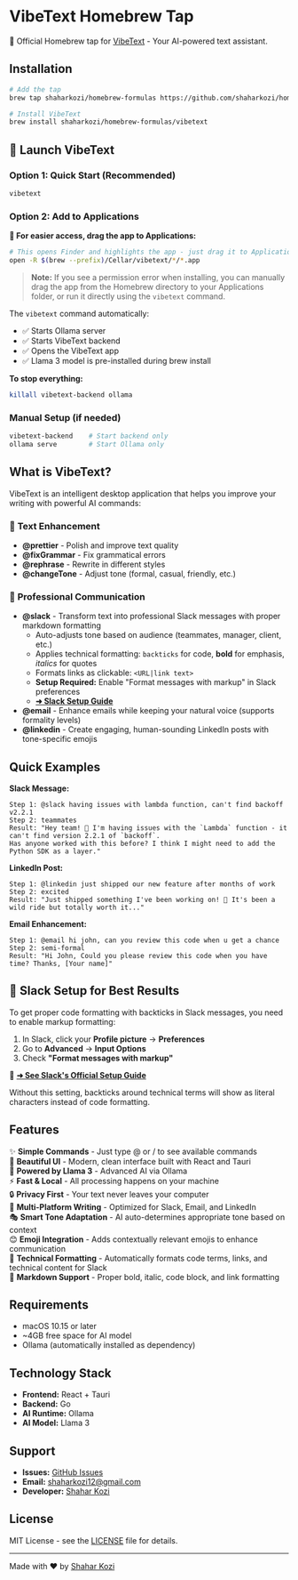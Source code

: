 # VibeText Homebrew Tap

🍺 Official Homebrew tap for [VibeText](https://github.com/shaharkozi/VibeText) - Your AI-powered text assistant.

## Installation

```bash
# Add the tap
brew tap shaharkozi/homebrew-formulas https://github.com/shaharkozi/homebrew-formulas.git

# Install VibeText
brew install shaharkozi/homebrew-formulas/vibetext
```

## 🚀 Launch VibeText

### Option 1: Quick Start (Recommended)
```bash
vibetext
```

### Option 2: Add to Applications
**📱 For easier access, drag the app to Applications:**
```bash
# This opens Finder and highlights the app - just drag it to Applications!
open -R $(brew --prefix)/Cellar/vibetext/*/*.app
```

> **Note:** If you see a permission error when installing, you can manually drag the app from the Homebrew directory to your Applications folder, or run it directly using the `vibetext` command.

The `vibetext` command automatically:
- ✅ Starts Ollama server
- ✅ Starts VibeText backend  
- ✅ Opens the VibeText app
- ✅ Llama 3 model is pre-installed during brew install

**To stop everything:**
```bash
killall vibetext-backend ollama
```

### Manual Setup (if needed)
```bash
vibetext-backend    # Start backend only
ollama serve        # Start Ollama only
```

## What is VibeText?

VibeText is an intelligent desktop application that helps you improve your writing with powerful AI commands:

### 📝 **Text Enhancement**
- **@prettier** - Polish and improve text quality
- **@fixGrammar** - Fix grammatical errors
- **@rephrase** - Rewrite in different styles  
- **@changeTone** - Adjust tone (formal, casual, friendly, etc.)

### 💼 **Professional Communication**
- **@slack** - Transform text into professional Slack messages with proper markdown formatting
  - Auto-adjusts tone based on audience (teammates, manager, client, etc.)
  - Applies technical formatting: `backticks` for code, **bold** for emphasis, _italics_ for quotes
  - Formats links as clickable: `<URL|link text>`
  - **Setup Required:** Enable "Format messages with markup" in Slack preferences
  - **[➜ Slack Setup Guide](https://slack.com/help/articles/360039953113-Set-your-message-formatting-preference)**
- **@email** - Enhance emails while keeping your natural voice (supports formality levels)
- **@linkedin** - Create engaging, human-sounding LinkedIn posts with tone-specific emojis

## Quick Examples

**Slack Message:**
```
Step 1: @slack having issues with lambda function, can't find backoff v2.2.1
Step 2: teammates
Result: "Hey team! 🤔 I'm having issues with the `Lambda` function - it can't find version 2.2.1 of `backoff`. 
Has anyone worked with this before? I think I might need to add the Python SDK as a layer."
```

**LinkedIn Post:**
```
Step 1: @linkedin just shipped our new feature after months of work
Step 2: excited  
Result: "Just shipped something I've been working on! 🚀 It's been a wild ride but totally worth it..."
```

**Email Enhancement:**
```
Step 1: @email hi john, can you review this code when u get a chance
Step 2: semi-formal
Result: "Hi John, Could you please review this code when you have time? Thanks, [Your name]"
```

## 🔧 **Slack Setup for Best Results**

To get proper code formatting with backticks in Slack messages, you need to enable markup formatting:

1. In Slack, click your **Profile picture** → **Preferences**
2. Go to **Advanced** → **Input Options**  
3. Check **"Format messages with markup"**

📖 **[➜ See Slack's Official Setup Guide](https://slack.com/help/articles/360039953113-Set-your-message-formatting-preference)**

Without this setting, backticks around technical terms will show as literal characters instead of code formatting.

## Features

✨ **Simple Commands** - Just type @ or / to see available commands  
🎨 **Beautiful UI** - Modern, clean interface built with React and Tauri  
🤖 **Powered by Llama 3** - Advanced AI via Ollama  
⚡ **Fast & Local** - All processing happens on your machine  
🔒 **Privacy First** - Your text never leaves your computer  
💬 **Multi-Platform Writing** - Optimized for Slack, Email, and LinkedIn  
🎭 **Smart Tone Adaptation** - AI auto-determines appropriate tone based on context  
😊 **Emoji Integration** - Adds contextually relevant emojis to enhance communication  
🔧 **Technical Formatting** - Automatically formats code terms, links, and technical content for Slack  
📝 **Markdown Support** - Proper bold, italic, code block, and link formatting  

## Requirements

- macOS 10.15 or later
- ~4GB free space for AI model
- Ollama (automatically installed as dependency)

## Technology Stack

- **Frontend:** React + Tauri
- **Backend:** Go
- **AI Runtime:** Ollama
- **AI Model:** Llama 3

## Support

- **Issues:** [GitHub Issues](https://github.com/shaharkozi/VibeText/issues)
- **Email:** shaharkozi12@gmail.com
- **Developer:** [Shahar Kozi](https://github.com/shaharkozi)

## License

MIT License - see the [LICENSE](https://github.com/shaharkozi/VibeText/blob/main/LICENSE) file for details.

---

Made with ❤️ by [Shahar Kozi](https://github.com/shaharkozi)
